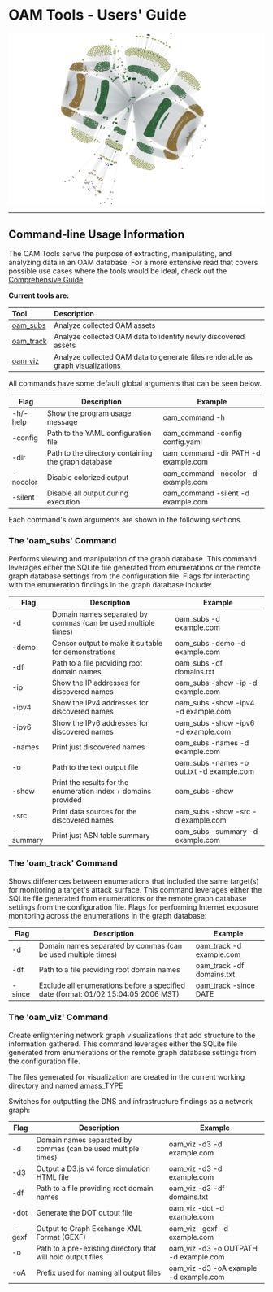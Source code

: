 # OAM Tools - Users' Guide

![Network graph](./images/network_06092018.png "Amass Network Mapping")

----

## Command-line Usage Information

The OAM Tools serve the purpose of extracting, manipulating, and analyzing data in an OAM database. For a more extensive read that covers possible use cases where the tools would be ideal, check out the [Comprehensive Guide](./comprehensive_guide.md).

**Current tools are:**

| Tool    | Description |
|:-------------|:-------------|
| [oam_subs](#the-oam_subs-command)     | Analyze collected OAM assets|
| [oam_track](#the-oam_track-command)    | Analyze collected OAM data to identify newly discovered assets|
| [oam_viz](#the-oam_viz-command)      | Analyze collected OAM data to generate files renderable as graph visualizations|

All commands have some default global arguments that can be seen below.

| Flag | Description | Example |
|------|-------------|---------|
| -h/-help | Show the program usage message | oam_command -h |
| -config | Path to the YAML configuration file | oam_command -config config.yaml |
| -dir | Path to the directory containing the graph database | oam_command -dir PATH -d example.com |
| -nocolor | Disable colorized output | oam_command -nocolor -d example.com |
| -silent | Disable all output during execution | oam_command -silent -d example.com |

Each command's own arguments are shown in the following sections.

### The 'oam_subs' Command

Performs viewing and manipulation of the graph database. This command leverages either the SQLite file generated from enumerations or the remote graph database settings from the configuration file. Flags for interacting with the enumeration findings in the graph database include:

| Flag | Description | Example |
|------|-------------|---------|
| -d | Domain names separated by commas (can be used multiple times) | oam_subs -d example.com |
| -demo | Censor output to make it suitable for demonstrations | oam_subs -demo -d example.com |
| -df | Path to a file providing root domain names | oam_subs -df domains.txt |
| -ip | Show the IP addresses for discovered names | oam_subs -show -ip -d example.com |
| -ipv4 | Show the IPv4 addresses for discovered names | oam_subs -show -ipv4 -d example.com |
| -ipv6 | Show the IPv6 addresses for discovered names | oam_subs -show -ipv6 -d example.com |
| -names | Print just discovered names | oam_subs -names -d example.com |
| -o | Path to the text output file | oam_subs -names -o out.txt -d example.com |
| -show | Print the results for the enumeration index + domains provided | oam_subs -show |
| -src | Print data sources for the discovered names | oam_subs -show -src -d example.com |
| -summary | Print just ASN table summary | oam_subs -summary -d example.com |

### The 'oam_track' Command

Shows differences between enumerations that included the same target(s) for monitoring a target's attack surface. This command leverages either the SQLite file generated from enumerations or the remote graph database settings from the configuration file. Flags for performing Internet exposure monitoring across the enumerations in the graph database:

| Flag | Description | Example |
|------|-------------|---------|
| -d | Domain names separated by commas (can be used multiple times) | oam_track -d example.com |
| -df | Path to a file providing root domain names | oam_track -df domains.txt |
| -since | Exclude all enumerations before a specified date (format: 01/02 15:04:05 2006 MST) | oam_track -since DATE |

### The 'oam_viz' Command

Create enlightening network graph visualizations that add structure to the information gathered. This command leverages either the SQLite file generated from enumerations or the remote graph database settings from the configuration file.

The files generated for visualization are created in the current working directory and named amass_TYPE

Switches for outputting the DNS and infrastructure findings as a network graph:

| Flag | Description | Example |
|------|-------------|---------|
| -d | Domain names separated by commas (can be used multiple times) | oam_viz -d3 -d example.com |
| -d3 | Output a D3.js v4 force simulation HTML file | oam_viz -d3 -d example.com |
| -df | Path to a file providing root domain names | oam_viz -d3 -df domains.txt |
| -dot | Generate the DOT output file | oam_viz -dot -d example.com |
| -gexf | Output to Graph Exchange XML Format (GEXF) | oam_viz -gexf -d example.com |
| -o | Path to a pre-existing directory that will hold output files | oam_viz -d3 -o OUTPATH -d example.com |
| -oA | Prefix used for naming all output files | oam_viz -d3 -oA example -d example.com |